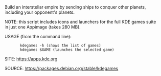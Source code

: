 
 Build an interstellar empire by sending ships to conquer
 other planets, including your opponent's planets. 
 
 NOTE: this script includes icons and launchers for the 
 full KDE games suite in just one Appimage (takes 280 MB).
 
 USAGE (from the command line):
 
           kdegames -h (shows the list of games)
           kdegames $GAME (launches the selected game)
           
 SITE: https://apps.kde.org

 SOURCE: https://packages.debian.org/stable/kdegames
